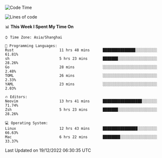 <!--START_SECTION:waka-->
![Code Time](http://img.shields.io/badge/Code%20Time-1%2C070%20hrs%2012%20mins-blue)

![Lines of code](https://img.shields.io/badge/From%20Hello%20World%20I%27ve%20Written-24%20Thousand%20lines%20of%20code-blue)

📊 **This Week I Spent My Time On** 

```text
⌚︎ Time Zone: Asia/Shanghai

💬 Programming Languages: 
Rust                     11 hrs 48 mins      ███████████████░░░░░░░░░░   61.81% 
sh                       5 hrs 23 mins       ███████░░░░░░░░░░░░░░░░░░   28.26% 
Go                       28 mins             ░░░░░░░░░░░░░░░░░░░░░░░░░   2.48% 
TOML                     26 mins             ░░░░░░░░░░░░░░░░░░░░░░░░░   2.33% 
YAML                     23 mins             ░░░░░░░░░░░░░░░░░░░░░░░░░   2.03%

🔥 Editors: 
Neovim                   13 hrs 41 mins      ██████████████████░░░░░░░   71.74% 
Zsh                      5 hrs 23 mins       ███████░░░░░░░░░░░░░░░░░░   28.26%

💻 Operating System: 
Linux                    12 hrs 43 mins      ████████████████░░░░░░░░░   66.63% 
Mac                      6 hrs 22 mins       ████████░░░░░░░░░░░░░░░░░   33.37%

```


 Last Updated on 19/12/2022 06:30:35 UTC
<!--END_SECTION:waka-->

